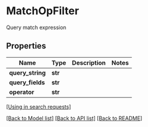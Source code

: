 # MatchOpFilter

Query match expression
## Properties
Name | Type | Description | Notes
------------ | ------------- | ------------- | -------------
**query_string** | **str** |  | 
**query_fields** | **str** |  | 
**operator** | **str** |  | 

[[Using in search requests]](SearchRequest.md#MatchOpFilter)

[[Back to Model list]](../README.md#documentation-for-models) [[Back to API list]](../README.md#documentation-for-api-endpoints) [[Back to README]](../README.md)


